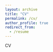 ```yaml
---
layout: archive
title: "CV"
permalink: /cv/
author_profile: true
redirect_from:
  - /resume
---
```


CV
